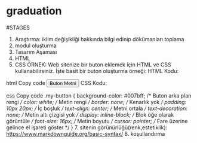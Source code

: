 # graduation
#STAGES
1. Araştırma: iklim değişikliği hakkında bilgi edinip dökümanları toplama
2. modul oluşturma
3. Tasarım Aşaması
4. HTML
5. CSS
   ÖRNEK:
   Web sitenize bir buton eklemek için HTML ve CSS kullanabilirsiniz. İşte basit bir buton oluşturma örneği:
HTML Kodu:

html
Copy code
<button class="my-button">Buton Metni</button>
CSS Kodu:

css
Copy code
.my-button {
    background-color: #007bff; /* Buton arka plan rengi */
    color: white; /* Metin rengi */
    border: none; /* Kenarlık yok */
    padding: 10px 20px; /* İç boşluk */
    text-align: center; /* Metni ortala */
    text-decoration: none; /* Metin altı çizgisi yok */
    display: inline-block; /* Blok öğe olarak görüntüle */
    font-size: 16px; /* Metin boyutu */
    cursor: pointer; /* Fare üzerine gelince el işareti göster */
}
7. sitenin görünürlüğü(renk,estetiklik): https://www.markdownguide.org/basic-syntax/
8. koşullandırma 
